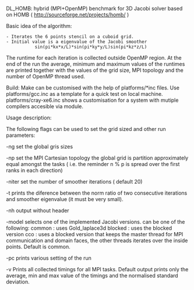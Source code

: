 DL_HOMB: hybrid (MPI+OpenMP) benchmark for 3D Jacobi solver
  based on HOMB ( http://sourceforge.net/projects/homb/ )

Basic idea of the algorithm:

	- Iterates the 6 points stencil on a cuboid grid.
	- Initial value is a eigenvalue of the Jacobi smoother
               sin(pi*kx*x/L)*sin(pi*ky*y/L)sin(pi*kz*z/L)

The runtime for each iteration is collected outside OpenMP region. 
At the end of the run the average, minimum and maximum values of
the runtimes are printed together with the values of the grid size,
 MPI topology and the number of OpenMP thread used.
        
Build: Make can be customised with the help of platforms/*inc files.
       Use platforms/gcc.inc as a template for a quick test on local
       machine. 
       platforms/cray-xe6.inc shows a customisation for a
       system with mutiple compilers accesible via module.



Usage description:

The following flags can be used to set the grid sized and other run parameters:

-ng <nx> <ny> <nz>       set the global gris sizes
                         

-np <px> <py> <pz>       set the MPI Cartesian topology
                         the global  grid is partition approximately equal
                         amongst the tasks ( i.e. the reminder  n<d> % p<d> is 
                         spread over the first ranks in each direction)

-niter <n>               set the number of smoother iterations ( default 20)

-t                       prints the diference between the norm ratio of two consecutive
			 iterations and smoother eigenvalue (it must be very small).

-nh                      output without header

-model <name>            selects one of the implemented Jacobi versions.
                         <name> can be one of the following:
                         common  : uses Gold_laplace3d
			 blocked : uses the blocked version
                         cco     : uses a blocked version that keeps the master thread
                                   for MPI communication and domain faces, the other threads
				   iterates over the inside points. 
                         Default is common.

-pc                      prints various setting of the run

-v                       Prints all collected timings for all MPI tasks.
                         Default output prints only the average, min and
                         max value of the timings and the normalised standard deviation.

   



